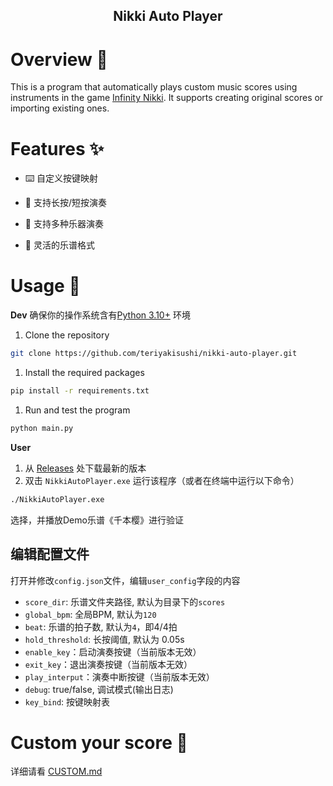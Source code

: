 <h2 align="center">Nikki Auto Player</h2>

# Overview 🌟
This is a program that automatically plays custom music scores using instruments in the game [Infinity Nikki](). It supports creating original scores or importing existing ones.
# Features ✨
- ⌨️ 自定义按键映射

- 🔄 支持长按/短按演奏

- 🎸 支持多种乐器演奏

- 📝 灵活的乐谱格式

# Usage 🚀

**Dev**
确保你的操作系统含有[Python 3.10+](https://www.python.org/downloads/) 环境
1. Clone the repository
```bash
git clone https://github.com/teriyakisushi/nikki-auto-player.git
```
1. Install the required packages
```bash
pip install -r requirements.txt
```
1. Run and test the program
```bash
python main.py
```

**User**
1. 从 [Releases]() 处下载最新的版本
2. 双击 `NikkiAutoPlayer.exe` 运行该程序（或者在终端中运行以下命令）
```bash
./NikkiAutoPlayer.exe
```

选择，并播放Demo乐谱《千本樱》进行验证

## 编辑配置文件

打开并修改`config.json`文件，编辑`user_config`字段的内容

- `score_dir`: 乐谱文件夹路径, 默认为目录下的`scores`
- `global_bpm`: 全局BPM, 默认为`120`
- `beat`: 乐谱的拍子数, 默认为`4`，即4/4拍
- `hold_threshold`: 长按阈值, 默认为 0.05s
- `enable_key`：启动演奏按键（当前版本无效）
- `exit_key`：退出演奏按键（当前版本无效）
- `play_interput`：演奏中断按键（当前版本无效）
- `debug`: true/false, 调试模式(输出日志)
- `key_bind`: 按键映射表


# Custom your score 🎵

详细请看 [CUSTOM.md](CUSTOM.md)
